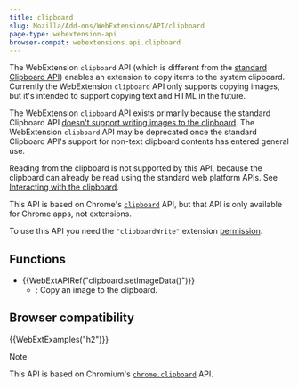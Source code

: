```yaml
---
title: clipboard
slug: Mozilla/Add-ons/WebExtensions/API/clipboard
page-type: webextension-api
browser-compat: webextensions.api.clipboard
---
```




The WebExtension `clipboard` API (which is different from the [standard Clipboard API](/Web/API/Clipboard_API)) enables an extension to copy items to the system clipboard. Currently the WebExtension `clipboard` API only supports copying images, but it's intended to support copying text and HTML in the future.

The WebExtension `clipboard` API exists primarily because the standard Clipboard API [doesn't support writing images to the clipboard](https://w3c.github.io/clipboard-apis/#writing-to-clipboard). The WebExtension `clipboard` API may be deprecated once the standard Clipboard API's support for non-text clipboard contents has entered general use.

Reading from the clipboard is not supported by this API, because the clipboard can already be read using the standard web platform APIs. See [Interacting with the clipboard](/Mozilla/Add-ons/WebExtensions/Interact_with_the_clipboard#reading_from_the_clipboard).

This API is based on Chrome's [`clipboard`](https://developer.chrome.com/docs/apps/reference/clipboard) API, but that API is only available for Chrome apps, not extensions.

To use this API you need the `"clipboardWrite"` extension [permission](/Mozilla/Add-ons/WebExtensions/manifest.json/permissions).

## Functions

- {{WebExtAPIRef("clipboard.setImageData()")}}
  - : Copy an image to the clipboard.

## Browser compatibility

{{WebExtExamples("h2")}}



> [!NOTE]
> This API is based on Chromium's [`chrome.clipboard`](https://developer.chrome.com/docs/apps/reference/clipboard) API.
